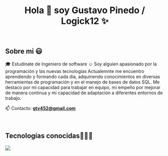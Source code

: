 <h1 align="center">Hola 👋  soy Gustavo Pinedo / Logick12 ✨ </h1> 
<br>
<h2>Sobre mi 😃</h2>
<!--Intro start-->
  <p align="left">
  🎓 Estudinate de Ingeniero de software
  ☺️ Soy alguien apasionado por la programación y las nuevas tecnologías
  Actualemnte me encuentro aprendiendo y formando cada dia, adquiriendo conocimientos en diversas herramientas de programación y en el manejo de bases de datos SQL.
  Me destaco por mi capacidad para trabajar en equipo, mi empeño por mejorar de manera continua y mi capacidad de adaptación a diferentes entornos de trabajo.

📫 Contacto: **gtv452@gmail.com**
<!--Intro end-->
  </p>
<br>
<h2 >Tecnologías conocidas👨🏻‍💻</h2>
<!--tech stack icons-->
<p align="left">
  <a href="https://skillicons.dev">
    <img src="https://skillicons.dev/icons?i=java,php,py,css,html,js,mysql,git,github,vscode,linux&perline=12" />
  </a>
</p>
<br>
